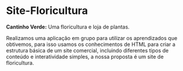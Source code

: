 # Site-Floricultura

**Cantinho Verde:** Uma floricultura e loja de plantas.

Realizamos uma aplicação em grupo para utilizar os aprendizados que obtivemos, para isso usamos os conhecimentos de HTML para criar a estrutura básica de um site comercial, incluindo diferentes tipos de conteúdo e interatividade simples, a nossa proposta é um site de floricultura.
